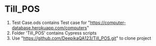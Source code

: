 # Till_POS

1. Test Case.ods contains Test case for "https://computer-database.herokuapp.com/computers"
2. Folder 'Till_POS' contains Cypress scripts 
3. Use "https://github.com/DeepikaQA123/Till_POS.git" to clone project



